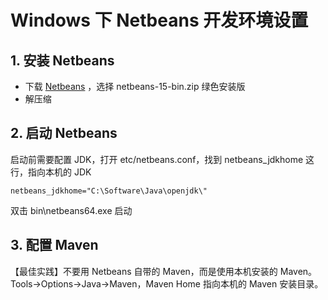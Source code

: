# Windows 下 Netbeans 开发环境设置

## 1. 安装 Netbeans
- 下载 [Netbeans](https://netbeans.apache.org/) ，选择 netbeans-15-bin.zip 绿色安装版
- 解压缩

## 2. 启动 Netbeans
启动前需要配置 JDK，打开 etc/netbeans.conf，找到 netbeans_jdkhome 这行，指向本机的 JDK
```code
netbeans_jdkhome="C:\Software\Java\openjdk\"
```
双击 bin\netbeans64.exe 启动

## 3. 配置 Maven
【最佳实践】不要用 Netbeans 自带的 Maven，而是使用本机安装的 Maven。
Tools->Options->Java->Maven，Maven Home 指向本机的 Maven 安装目录。


